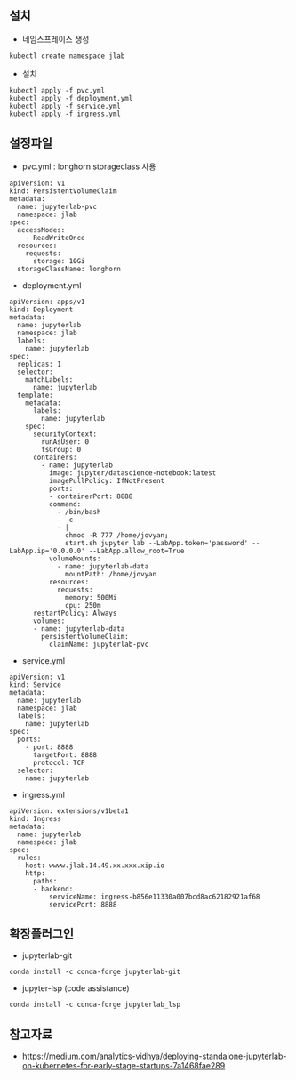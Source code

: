 ## 설치
- 네임스프레이스 생성
```
kubectl create namespace jlab
```
- 설치 
```
kubectl apply -f pvc.yml
kubectl apply -f deployment.yml
kubectl apply -f service.yml
kubectl apply -f ingress.yml
```

## 설정파일

- pvc.yml : longhorn storageclass 사용
```
apiVersion: v1
kind: PersistentVolumeClaim
metadata:
  name: jupyterlab-pvc
  namespace: jlab
spec:
  accessModes:
    - ReadWriteOnce
  resources:
    requests:
      storage: 10Gi
  storageClassName: longhorn
```


- deployment.yml
```
apiVersion: apps/v1
kind: Deployment
metadata:
  name: jupyterlab
  namespace: jlab
  labels:
    name: jupyterlab
spec:
  replicas: 1
  selector:
    matchLabels:
      name: jupyterlab
  template:
    metadata:
      labels:
        name: jupyterlab
    spec:
      securityContext:
        runAsUser: 0
        fsGroup: 0
      containers:
        - name: jupyterlab
          image: jupyter/datascience-notebook:latest
          imagePullPolicy: IfNotPresent
          ports:
          - containerPort: 8888
          command:
            - /bin/bash
            - -c
            - |
              chmod -R 777 /home/jovyan; 
              start.sh jupyter lab --LabApp.token='password' --LabApp.ip='0.0.0.0' --LabApp.allow_root=True
          volumeMounts:
            - name: jupyterlab-data
              mountPath: /home/jovyan
          resources:
            requests:
              memory: 500Mi
              cpu: 250m
      restartPolicy: Always
      volumes:
      - name: jupyterlab-data
        persistentVolumeClaim:
          claimName: jupyterlab-pvc
```

- service.yml
```
apiVersion: v1
kind: Service
metadata:
  name: jupyterlab
  namespace: jlab
  labels:
    name: jupyterlab
spec:
  ports:
    - port: 8888
      targetPort: 8888
      protocol: TCP
  selector:
    name: jupyterlab
```

- ingress.yml
```
apiVersion: extensions/v1beta1
kind: Ingress
metadata:
  name: jupyterlab
  namespace: jlab
spec:
  rules:
  - host: wwww.jlab.14.49.xx.xxx.xip.io
    http:
      paths:
      - backend:
          serviceName: ingress-b856e11330a007bcd8ac62182921af68
          servicePort: 8888
```

## 확장플러그인
- jupyterlab-git
```
conda install -c conda-forge jupyterlab-git
```
- jupyter-lsp (code assistance)
```
conda install -c conda-forge jupyterlab_lsp
```


## 참고자료
- https://medium.com/analytics-vidhya/deploying-standalone-jupyterlab-on-kubernetes-for-early-stage-startups-7a1468fae289

